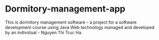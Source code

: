 # Dormitory-management-app
This is dormitory management software - a project for a software development course using Java Web technology managed and developed by an individual - Nguyen Thi Truc Ha.
